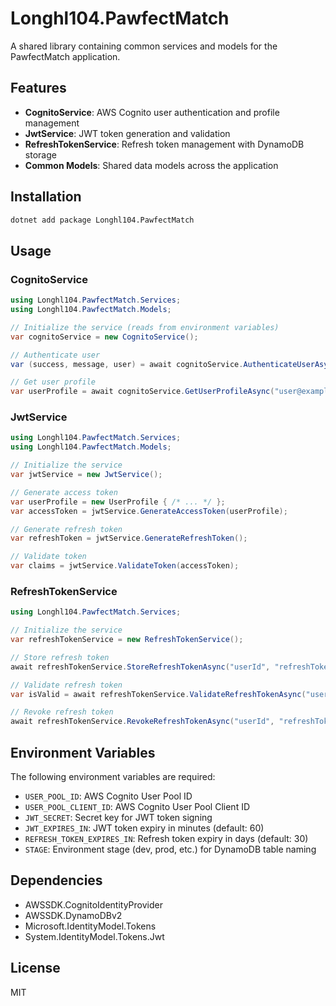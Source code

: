 # Longhl104.PawfectMatch

A shared library containing common services and models for the PawfectMatch application.

## Features

- **CognitoService**: AWS Cognito user authentication and profile management
- **JwtService**: JWT token generation and validation
- **RefreshTokenService**: Refresh token management with DynamoDB storage
- **Common Models**: Shared data models across the application

## Installation

```bash
dotnet add package Longhl104.PawfectMatch
```

## Usage

### CognitoService

```csharp
using Longhl104.PawfectMatch.Services;
using Longhl104.PawfectMatch.Models;

// Initialize the service (reads from environment variables)
var cognitoService = new CognitoService();

// Authenticate user
var (success, message, user) = await cognitoService.AuthenticateUserAsync("user@example.com", "password");

// Get user profile
var userProfile = await cognitoService.GetUserProfileAsync("user@example.com");
```

### JwtService

```csharp
using Longhl104.PawfectMatch.Services;
using Longhl104.PawfectMatch.Models;

// Initialize the service
var jwtService = new JwtService();

// Generate access token
var userProfile = new UserProfile { /* ... */ };
var accessToken = jwtService.GenerateAccessToken(userProfile);

// Generate refresh token
var refreshToken = jwtService.GenerateRefreshToken();

// Validate token
var claims = jwtService.ValidateToken(accessToken);
```

### RefreshTokenService

```csharp
using Longhl104.PawfectMatch.Services;

// Initialize the service
var refreshTokenService = new RefreshTokenService();

// Store refresh token
await refreshTokenService.StoreRefreshTokenAsync("userId", "refreshToken", DateTime.UtcNow.AddDays(30));

// Validate refresh token
var isValid = await refreshTokenService.ValidateRefreshTokenAsync("userId", "refreshToken");

// Revoke refresh token
await refreshTokenService.RevokeRefreshTokenAsync("userId", "refreshToken");
```

## Environment Variables

The following environment variables are required:

- `USER_POOL_ID`: AWS Cognito User Pool ID
- `USER_POOL_CLIENT_ID`: AWS Cognito User Pool Client ID
- `JWT_SECRET`: Secret key for JWT token signing
- `JWT_EXPIRES_IN`: JWT token expiry in minutes (default: 60)
- `REFRESH_TOKEN_EXPIRES_IN`: Refresh token expiry in days (default: 30)
- `STAGE`: Environment stage (dev, prod, etc.) for DynamoDB table naming

## Dependencies

- AWSSDK.CognitoIdentityProvider
- AWSSDK.DynamoDBv2
- Microsoft.IdentityModel.Tokens
- System.IdentityModel.Tokens.Jwt

## License

MIT
